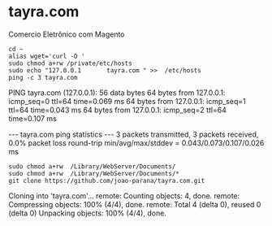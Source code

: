 tayra.com
=========

Comercio Eletrônico com Magento

    cd ~
    alias wget='curl -O '
    sudo chmod a+rw /private/etc/hosts
    sudo echo "127.0.0.1       tayra.com " >>  /etc/hosts
    ping -c 3 tayra.com

PING tayra.com (127.0.0.1): 56 data bytes
64 bytes from 127.0.0.1: icmp_seq=0 ttl=64 time=0.069 ms
64 bytes from 127.0.0.1: icmp_seq=1 ttl=64 time=0.043 ms
64 bytes from 127.0.0.1: icmp_seq=2 ttl=64 time=0.107 ms

--- tayra.com ping statistics ---
3 packets transmitted, 3 packets received, 0.0% packet loss
round-trip min/avg/max/stddev = 0.043/0.073/0.107/0.026 ms

    sudo chmod a+rw  /Library/WebServer/Documents/
    sudo chmod a+rw  /Library/WebServer/Documents/*
    git clone https://github.com/joao-parana/tayra.com.git

Cloning into 'tayra.com'...
remote: Counting objects: 4, done.
remote: Compressing objects: 100% (4/4), done.
remote: Total 4 (delta 0), reused 0 (delta 0)
Unpacking objects: 100% (4/4), done.

